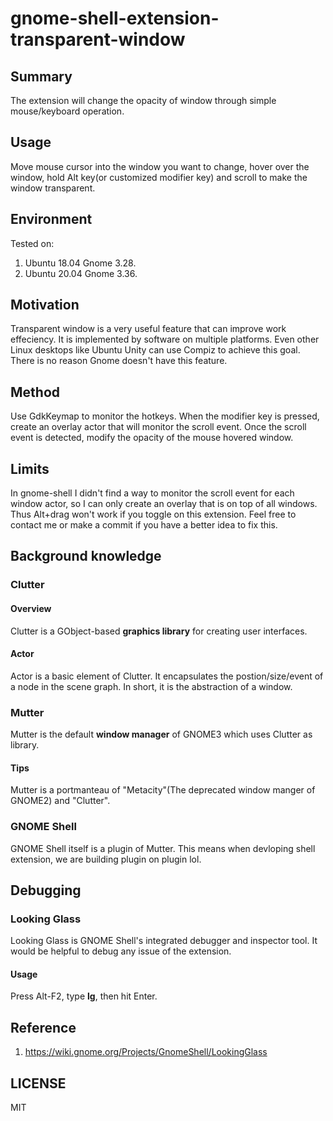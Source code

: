 # gnome-shell-extension-transparent-window
## Summary
The extension will change the opacity of window through simple mouse/keyboard operation.

## Usage
Move mouse cursor into the window you want to change, hover over the window, hold Alt key(or customized modifier key) and scroll to make the window transparent. 

## Environment
Tested on:
1. Ubuntu 18.04 Gnome 3.28.
2. Ubuntu 20.04 Gnome 3.36.

## Motivation
Transparent window is a very useful feature that can improve work effeciency. It is implemented by software on multiple platforms. Even other Linux desktops like Ubuntu Unity can use Compiz to achieve this goal. There is no reason Gnome doesn't have this feature.

## Method
Use GdkKeymap to monitor the hotkeys. When the modifier key is pressed, create an overlay actor that will monitor the scroll event. Once the scroll event is detected, modify the opacity of the mouse hovered window.

## Limits
In gnome-shell I didn't find a way to monitor the scroll event for each window actor, so I can only create an overlay that is on top of all windows. Thus Alt+drag won't work if you toggle on this extension. Feel free to contact me or make a commit if you have a better idea to fix this.

## Background knowledge
### Clutter
#### Overview
Clutter is a GObject-based **graphics library** for creating user interfaces.
#### Actor
Actor is a basic element of Clutter. It encapsulates the postion/size/event of a node in the scene graph. In short, it is the abstraction of a window.
### Mutter
Mutter is the default **window manager** of GNOME3 which uses Clutter as library.
#### Tips
Mutter is a portmanteau of "Metacity"(The deprecated window manger of GNOME2) and "Clutter".
### GNOME Shell
GNOME Shell itself is a plugin of Mutter. This means when devloping shell extension, we are building plugin on plugin lol.

## Debugging
### Looking Glass
Looking Glass is GNOME Shell's integrated debugger and inspector tool. It would be helpful to debug any issue of the extension.
#### Usage
Press Alt-F2, type **lg**, then hit Enter.


## Reference
1. https://wiki.gnome.org/Projects/GnomeShell/LookingGlass

## LICENSE
MIT